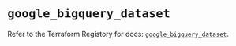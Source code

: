 # `google_bigquery_dataset`

Refer to the Terraform Registory for docs: [`google_bigquery_dataset`](https://registry.terraform.io/providers/hashicorp/google/5.8.0/docs/resources/bigquery_dataset).
